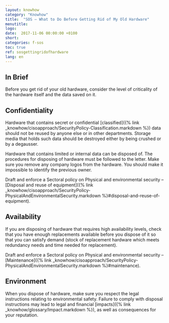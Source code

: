 ```yaml
---
layout: knowhow
category: "Knowhow"
title:  "SOS – What to Do Before Getting Rid of My Old Hardware"
menutitle:
logo:
date:  2017-11-06 00:00:00 +0100
short:
categories: f-sos
toc: true
ref: sosgettingridofhardware
lang: en
---
```


## In Brief
Before you get rid of your old hardware, consider the level of criticality of the hardware itself and the data saved on it.

## Confidentiality
Hardware that contains secret or confidential [classified]({% link _knowhow/cisoapproach/SecurityPolicy-Classification.markdown %}) data should not be reused by anyone else or in other departments. Storage media that holds such data should be destroyed either by being crushed or by a degausser.

Hardware that contains limited or internal data can be disposed of. The procedures for disposing of hardware must be followed to the letter. Make sure you remove any company logos from the hardware. You should make it impossible to identify the previous owner. 

Draft and enforce a Sectoral policy on Physical and environmental security – [Disposal and reuse of equipment]({% link _knowhow/cisoapproach/SecurityPolicy-PhysicalAndEnvironmentalSecurity.markdown %}#disposal-and-reuse-of-equipment).

## Availability
If you are disposing of hardware that requires high availability levels, check that you have enough replacements available before you dispose of it so that you can satisfy demand (stock of replacement hardware which meets redundancy needs and time needed for replacement).

Draft and enforce a Sectoral policy on Physical and environmental security – [Maintenance]({% link _knowhow/cisoapproach/SecurityPolicy-PhysicalAndEnvironmentalSecurity.markdown %}#maintenance).

## Environment
When you dispose of hardware, make sure you respect the legal instructions relating to environmental safety. Failure to comply with disposal instructions may lead to legal and financial [impacts]({% link _knowhow/glossary/Impact.markdown %}), as well as consequences for your reputation.
